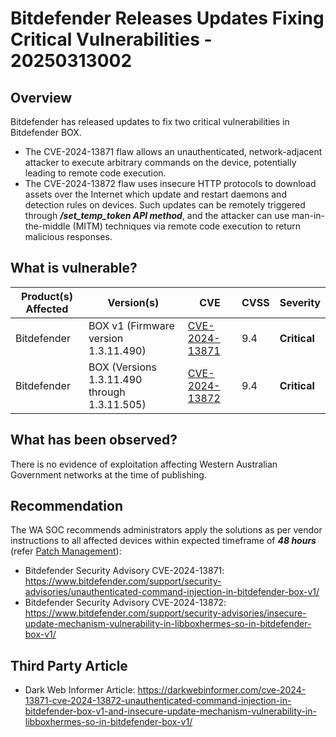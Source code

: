 # Bitdefender Releases Updates Fixing Critical Vulnerabilities - 20250313002

## Overview

Bitdefender has released updates to fix two critical vulnerabilities in Bitdefender BOX.

- The CVE-2024-13871 flaw allows an unauthenticated, network-adjacent attacker to execute arbitrary commands on the device, potentially leading to remote code execution.
- The CVE-2024-13872 flaw uses insecure HTTP protocols to download assets over the Internet which update and restart daemons and detection rules on devices. Such updates can be remotely triggered through ***/set_temp_token API method***, and the attacker can use man-in-the-middle (MITM) techniques via remote code execution to return malicious responses.

## What is vulnerable?

| Product(s) Affected | Version(s)                                       | CVE                                                             | CVSS | Severity     |
| ------------------- | ------------------------------------------------ | --------------------------------------------------------------- | ---- | ------------ |
| Bitdefender | BOX v1 (Firmware version 1.3.11.490) | [CVE-2024-13871](https://nvd.nist.gov/vuln/detail/CVE-2024-13871) | 9.4  | **Critical** |
| Bitdefender | BOX (Versions 1.3.11.490 through 1.3.11.505) | [CVE-2024-13872](https://nvd.nist.gov/vuln/detail/CVE-2024-13872) | 9.4  | **Critical** |

## What has been observed?

There is no evidence of exploitation affecting Western Australian Government networks at the time of publishing.

## Recommendation

The WA SOC recommends administrators apply the solutions as per vendor instructions to all affected devices within expected timeframe of ***48 hours*** (refer [Patch Management](../guidelines/patch-management.md)):

- Bitdefender Security Advisory CVE-2024-13871: <https://www.bitdefender.com/support/security-advisories/unauthenticated-command-injection-in-bitdefender-box-v1/>
- Bitdefender Security Advisory CVE-2024-13872: <https://www.bitdefender.com/support/security-advisories/insecure-update-mechanism-vulnerability-in-libboxhermes-so-in-bitdefender-box-v1/>

## Third Party Article

- Dark Web Informer Article: <https://darkwebinformer.com/cve-2024-13871-cve-2024-13872-unauthenticated-command-injection-in-bitdefender-box-v1-and-insecure-update-mechanism-vulnerability-in-libboxhermes-so-in-bitdefender-box-v1/>
